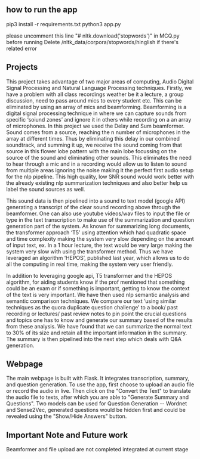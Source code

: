 ## how to run the app
pip3 install -r requirements.txt
python3 app.py

please uncomment this line "# nltk.download('stopwords')" in MCQ.py before running
Delete /nltk_data/corpora/stopwords/hinglish if there's related error

## Projects
This project takes advantage of two major areas of computing, Audio Digital Signal Processing and Natural Language Processing techniques. 
Firstly, we have a problem with all class recordings weather be it a lecture, a group discussion, need to pass around mics to every student etc. This can be eliminated by using an array of mics and beamforming. Beamforming is a digital signal processing technique in where we can capture sounds from specific ‘soiund zones’ and ignore it in others while recording on a an array of microphones. 
In this project we used the Delay and Sum beamformer. Sound comes from a source, reaching the n number of microphones in the array at different times. Thus by eliminating this delay in our combined soundtrack, and summing it up, we receive the sound coming from that source in this flower lobe pattern with the main lobe focussing on the source of the sound and eliminating other sounds.
 This eliminates the need to hear through a mic and in a recording would allow us to listen to sound from multiple areas ignoring the noise making it the perfect first audio setup for the nlp pipeline. This high quality, low SNR sound would work better with the already existing nlp summarization techniques and also better help us label the sound sources as well. 

This sound data is then pipelined into a sound to text model (google API) generating a transcript of the clear sound recording above through the beamformer. One can also use youtube videos/wav files to input the file or type in the text transcription to make use of the summarization and question generation part of the system. As known for summarizing long documents, the transformer approach ‘T5’ using attention which had quadratic space and time complexity making the system very slow depending on the amount of input text, ex. 
In a 1 hour lecture, the text would be very large making the system very slow with using the transformer method. Thus we have leveraged an algorithm ‘HEPOS’, published last year, which allows us to do all the computing in real time, making the system very user friendly. 

In addition to leveraging google api, T5 transformer and the HEPOS algorithm, for aiding students know if the prof mentioned that something could be an exam or if something is important, getting to know the context of the text is very important. We have then used nlp semantic analysis and semantic comparison techniques. 
We compare our text ‘using similar techniques as the quora duplicate question challenge’ to a book/ past recording or lectures/ past review notes to pin point the crucial questions and topics one has to know and generate our summary based of the results from these analysis. We have found that we can summarize the normal text to 30% of its size and retain all the important information in the summary. The summary is then pipelined into the next step which deals with Q&A generation. 

## Webpage
The main webpage is built with Flask. It integrates transcription, summary, and question generation. 
To use the app, first choose to upload an audio file or record the audio in live.
Then click on the "Convert the Text" to translate the audio file to texts, after which you are able to "Generate Summary and Questions".
Two models can be used for Question Generation -- Wordnet and Sense2Vec, generated questions would be hidden first and could be revealed using the "Show/Hide Answers" button.

## Important Note and Future work
Beamformer and file upload are not completed integrated at current stage